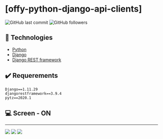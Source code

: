 # [offy-python-django-api-clients]

![GitHub last commit](https://img.shields.io/github/last-commit/FernandoCelmer/offy-python-django-api-clients) ![GitHub followers](https://img.shields.io/github/followers/FernandoCelmer?label=Fernando%20Celmer&style=social)

## 🚀 Technologies

- [Python](https://www.python.org/) 
- [Django](https://www.djangoproject.com/)
- [Django REST framework](https://www.django-rest-framework.org/)

## ✔️ Requerements

    Django==1.11.29
    djangorestframework==3.9.4
    pytz==2020.1


## 💻 Screen - ON 
________________________________
<p>
<img src="https://github.com/FernandoCelmer/offy-python-django-api-clients/blob/master/Design/basic-python-django-api-clientes-01.jpg">
<img src="https://github.com/FernandoCelmer/offy-python-django-api-clients/blob/master/Design/basic-python-django-api-clientes-02.jpg">
<img src="https://github.com/FernandoCelmer/offy-python-django-api-clients/blob/master/Design/basic-python-django-api-clientes-03.jpg">

 


